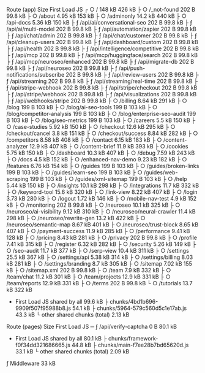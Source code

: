 

Route (app)                                  Size  First Load JS
┌ ○ /                                      148 kB         426 kB
├ ○ /_not-found                             202 B        99.8 kB
├ ○ /about                                4.95 kB         153 kB
├ ○ /adminonly                            14.2 kB         440 kB
├ ○ /api-docs                             5.36 kB         150 kB
├ ƒ /api/ai/conversational-seo              202 B        99.8 kB
├ ƒ /api/ai/multi-model                     202 B        99.8 kB
├ ƒ /api/automation/zapier                  202 B        99.8 kB
├ ƒ /api/chat/admin                         202 B        99.8 kB
├ ƒ /api/chat/customer                      202 B        99.8 kB
├ ƒ /api/cleanup-users                      202 B        99.8 kB
├ ƒ /api/dashboard/custom                   202 B        99.8 kB
├ ƒ /api/health                             202 B        99.8 kB
├ ƒ /api/intelligence/competitive           202 B        99.8 kB
├ ƒ /api/mcp                                202 B        99.8 kB
├ ƒ /api/mcp/huggingface/search             202 B        99.8 kB
├ ƒ /api/mcp/neuroseo/enhanced              202 B        99.8 kB
├ ƒ /api/migrate-db                         202 B        99.8 kB
├ ƒ /api/neuroseo                           202 B        99.8 kB
├ ƒ /api/push-notifications/subscribe       202 B        99.8 kB
├ ƒ /api/review-users                       202 B        99.8 kB
├ ƒ /api/streaming                          202 B        99.8 kB
├ ƒ /api/streaming/real-time                202 B        99.8 kB
├ ƒ /api/stripe-webhook                     202 B        99.8 kB
├ ƒ /api/stripe/checkout                    202 B        99.8 kB
├ ƒ /api/stripe/webhook                     202 B        99.8 kB
├ ƒ /api/visualizations                     202 B        99.8 kB
├ ƒ /api/webhooks/stripe                    202 B        99.8 kB
├ ○ /billing                              8.64 kB         291 kB
├ ○ /blog                                   199 B         103 kB
├ ○ /blog/ai-seo-tools                      199 B         103 kB
├ ○ /blog/competitor-analysis               199 B         103 kB
├ ○ /blog/enterprise-seo-audit              199 B         103 kB
├ ○ /blog/seo-metrics                       199 B         103 kB
├ ○ /careers                               5.5 kB         150 kB
├ ○ /case-studies                         5.92 kB         150 kB
├ ○ /checkout                             12.6 kB         295 kB
├ ○ /checkout/cancel                       3.8 kB         151 kB
├ ○ /checkout/success                     8.84 kB         282 kB
├ ○ /competitors                          8.58 kB         408 kB
├ ○ /contact                              6.15 kB         183 kB
├ ○ /content-analyzer                     12.9 kB         407 kB
├ ○ /content-brief                        11.9 kB         393 kB
├ ○ /cookies                              5.75 kB         150 kB
├ ○ /dashboard                            10.3 kB         407 kB
├ ○ /debug                                7.59 kB         243 kB
├ ○ /docs                                  4.5 kB         152 kB
├ ○ /enhanced-nav-demo                    9.23 kB         182 kB
├ ○ /features                             6.76 kB         154 kB
├ ○ /guides                                 199 B         103 kB
├ ○ /guides/broken-links                    199 B         103 kB
├ ○ /guides/learn-seo                       199 B         103 kB
├ ○ /guides/web-scraping                    199 B         103 kB
├ ○ /guides/xml-sitemap                     199 B         103 kB
├ ○ /help                                 5.44 kB         150 kB
├ ○ /insights                             10.1 kB         298 kB
├ ○ /integrations                         11.7 kB         332 kB
├ ○ /keyword-tool                         15.6 kB         320 kB
├ ○ /link-view                            8.22 kB         407 kB
├ ○ /login                                3.73 kB         280 kB
├ ○ /logout                               1.72 kB         146 kB
├ ○ /mobile-nav-test                       4.9 kB         152 kB
├ ○ /monitoring                             202 B        99.8 kB
├ ○ /neuroseo                             10.1 kB         325 kB
├ ○ /neuroseo/ai-visibility               9.12 kB         310 kB
├ ○ /neuroseo/neural-crawler              11.4 kB         298 kB
├ ○ /neuroseo/rewrite-gen                 13.2 kB         422 kB
├ ○ /neuroseo/semantic-map                8.67 kB         401 kB
├ ○ /neuroseo/trust-block                 8.65 kB         407 kB
├ ○ /payment-success                      11.9 kB         285 kB
├ ○ /performance                          9.41 kB         128 kB
├ ○ /pricing                              8.43 kB         281 kB
├ ○ /privacy                                202 B        99.8 kB
├ ○ /profile                              7.41 kB         315 kB
├ ○ /register                             6.32 kB         282 kB
├ ○ /security                             5.26 kB         149 kB
├ ○ /seo-audit                            11.7 kB         377 kB
├ ○ /serp-view                            10.4 kB         311 kB
├ ○ /settings                             25.5 kB         367 kB
├ ○ /settings/api                         5.38 kB         314 kB
├ ○ /settings/billing                     8.03 kB         281 kB
├ ○ /settings/branding                     8.7 kB         305 kB
├ ○ /sitemap                              7.02 kB         155 kB
├ ○ /sitemap.xml                            202 B        99.8 kB
├ ○ /team                                  7.9 kB         332 kB
├ ○ /team/chat                            11.2 kB         301 kB
├ ○ /team/projects                        12.9 kB         331 kB
├ ○ /team/reports                         12.9 kB         331 kB
├ ○ /terms                                  202 B        99.8 kB
└ ○ /tutorials                            13.7 kB         322 kB

+ First Load JS shared by all             99.6 kB
  ├ chunks/4bd1b696-9909f507f95988b8.js   54.1 kB
  ├ chunks/5964-579c560d5c1e17ab.js       43.3 kB
  └ other shared chunks (total)           2.13 kB

Route (pages)                                Size  First Load JS
─ ƒ /api/verify-captcha                       0 B        80.1 kB

+ First Load JS shared by all             80.1 kB
  ├ chunks/framework-f0f34dd321686665.js  44.8 kB
  ├ chunks/main-f7ee28b7bd65620d.js       33.1 kB
  └ other shared chunks (total)           2.09 kB

ƒ Middleware                                33 kB
